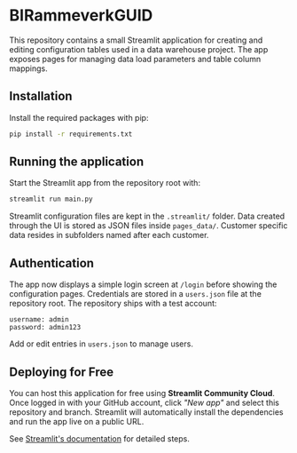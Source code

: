 # BIRammeverkGUID

This repository contains a small Streamlit application for creating and editing configuration tables used in a data warehouse project. The app exposes pages for managing data load parameters and table column mappings.

## Installation

Install the required packages with pip:

```bash
pip install -r requirements.txt
```

## Running the application

Start the Streamlit app from the repository root with:

```bash
streamlit run main.py
```

Streamlit configuration files are kept in the `.streamlit/` folder. Data created through the UI is stored as JSON files inside `pages_data/`. Customer specific data resides in subfolders named after each customer.

## Authentication

The app now displays a simple login screen at `/login` before showing the configuration pages.
Credentials are stored in a `users.json` file at the repository root. The repository ships with a test account:

```
username: admin
password: admin123
```

Add or edit entries in `users.json` to manage users.

## Deploying for Free

You can host this application for free using **Streamlit Community Cloud**. Once
logged in with your GitHub account, click *"New app"* and select this repository
and branch. Streamlit will automatically install the dependencies and run the
app live on a public URL.

See [Streamlit's documentation](https://docs.streamlit.io/streamlit-community-cloud) for detailed steps.

